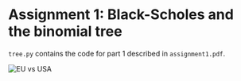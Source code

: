 # Assignment 1: Black-Scholes and the binomial tree

`tree.py` contains the code for part 1 described in `assignment1.pdf`.

![EU vs USA](https://octodex.github.com/images/yaktocat.png)

